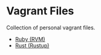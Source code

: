 # Vagrant Files

Collection of personal vagrant files.

- [Ruby (RVM)](https://raw.githubusercontent.com/daveallie/vagrantfiles/master/ruby/Vagrantfile)
- [Rust (Rustup)](https://raw.githubusercontent.com/daveallie/vagrantfiles/master/rust/Vagrantfile)
